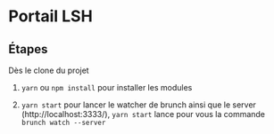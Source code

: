 # Portail LSH

## Étapes

Dès le clone du projet

1. `yarn` ou `npm install` pour installer les modules

2. `yarn start` pour lancer le watcher de brunch ainsi que le server (http://localhost:3333/), `yarn start` lance pour vous la commande `brunch watch --server`
